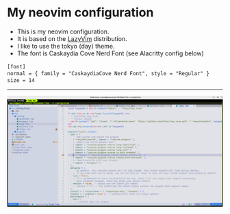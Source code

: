 # My neovim configuration

* This is my neovim configuration. 
* It is based on the [LazyVim](https://github.com/LazyVim/LazyVim) distribution. 
* I like to use the tokyo (day) theme.
* The font is Caskaydia Cove Nerd Font (see Alacritty config below)
```
[font]
normal = { family = "CaskaydiaCove Nerd Font", style = "Regular" }
size = 14
```

***

![screenshot](.github/neovim.png)
